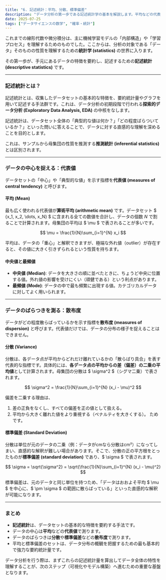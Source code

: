 ```yaml
---
title: "6. 記述統計：平均、分散、標準偏差"
description: "データ分析の第一歩である記述統計学の基本を解説します。平均などの代表値でデータの中心を、分散や標準偏差といった散布度でデータのばらつきを定量化する方法を学びます。"
date: 2025-07-25
tags: ["データサイエンスの数学", "確率・統計"]
---
```


これまでの線形代数や微分積分は、主に機械学習モデルの「内部構造」や「学習プロセス」を理解するためのものでした。ここからは、分析の対象である「データ」そのものの性質を理解するための**統計学 (statistics)** の世界に入ります。

その第一歩が、手元にあるデータの特徴を要約し、記述するための**記述統計 (descriptive statistics)** です。

***

### 記述統計とは？

記述統計とは、収集したデータセットの基本的な特徴を、要約統計量やグラフを用いて記述する手法群です。これは、データ分析の初期段階で行われる**探索的データ分析 (Exploratory Data Analysis, EDA)** の中核をなします。

記述統計は、データセット全体の「典型的な値は何か？」「どの程度ばらついているか？」といった問いに答えることで、データに対する直感的な理解を深めることを目的とします。

これは、サンプルから母集団の性質を推測する**推測統計 (inferential statistics)** とは区別されます。

***

### データの中心を捉える：代表値

データセットの「中心」や「典型的な値」を示す指標を**代表値 (measures of central tendency)** と呼びます。

#### 平均 (Mean)
最も広く使われる代表値が**算術平均 (arithmetic mean)** です。データセット $ \{x_1, x_2, \dots, x_N\} $ に含まれる全ての数値を合計し、データの個数 $N$ で割ることで計算されます。母集団の平均は $ \mu $ で表されることが多いです。

$$
\mu = \frac{1}{N}\sum_{i=1}^{N} x_i
$$

平均は、データの「重心」と解釈できますが、極端な外れ値（outlier）が存在すると、その値に大きく引きずられるという性質を持ちます。

#### 中央値と最頻値
-   **中央値 (Median)**: データを大きさの順に並べたときに、ちょうど中央に位置する値。外れ値の影響を受けにくい（頑健である）という利点があります。
-   **最頻値 (Mode)**: データの中で最も頻繁に出現する値。カテゴリカルデータに対してよく用いられます。

***

### データのばらつきを測る：散布度

データがどの程度散らばっているかを示す指標を**散布度 (measures of dispersion)** と呼びます。代表値だけでは、データの分布の様子を捉えることはできません。

#### 分散 (Variance)
分散は、各データ点が平均からどれだけ離れているかの「散らばり具合」を表す代表的な指標です。具体的には、**各データ点の平均からの差（偏差）の二乗の平均値**として計算されます。母集団の分散は $ \sigma^2 $（シグマ二乗）で表されます。

$$
\sigma^2 = \frac{1}{N}\sum_{i=1}^{N} (x_i - \mu)^2
$$

偏差を二乗する理由は、
1.  差の正負をなくし、すべての偏差を正の値として扱える。
2.  平均から大きく離れた値をより重視する（ペナルティを大きくする）。
ためです。

#### 標準偏差 (Standard Deviation)
分散は単位が元のデータの二乗（例：データがcmなら分散はcm²）になってしまい、直感的な解釈が難しい場合があります。そこで、分散の正の平方根をとったものが**標準偏差 (standard deviation)** であり、$ \sigma $ で表されます。

$$
\sigma = \sqrt{\sigma^2} = \sqrt{\frac{1}{N}\sum_{i=1}^{N} (x_i - \mu)^2}
$$

標準偏差は、元のデータと同じ単位を持つため、「データはおおよそ平均 $ \mu $ を中心に、$ \pm \sigma $ の範囲に散らばっている」といった直感的な解釈が可能になります。

***

### まとめ
-   **記述統計**は、データセットの基本的な特徴を要約する手法です。
-   データの中心は**平均**などの**代表値**で測ります。
-   データのばらつきは**分散**や**標準偏差**などの**散布度**で測ります。
-   平均と標準偏差のセットは、データ分布の概観を把握するための最も基本的で強力な要約統計量です。

データ分析を行う際は、まずこれらの記述統計量を算出してデータ全体の特性を理解することが、次のステップ（可視化やモデル構築）へ進むための重要な基盤となります。